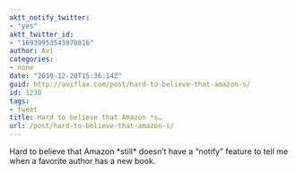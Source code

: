 ```yaml
---
aktt_notify_twitter:
- "yes"
aktt_twitter_id:
- "16939953543970816"
author: Avi
categories:
- none
date: "2010-12-20T15:36:14Z"
guid: http://aviflax.com/post/hard-to-believe-that-amazon-s/
id: 1230
tags:
- tweet
title: Hard to believe that Amazon *s…
url: /post/hard-to-believe-that-amazon-s/
---
```

Hard to believe that Amazon \*still\* doesn&#8217;t have a “notify” feature to tell me when a favorite author has a new book.
